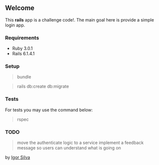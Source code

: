 ## Welcome

This **rails** app is a challenge code!. 
The main goal here is provide a simple login app.

### Requirements 
* Ruby 3.0.1
* Rails 6.1.4.1

### Setup
> bundle

> rails db:create db:migrate

### Tests
For tests you may use the command below:
> rspec

### TODO
> move the authenticate logic to a service
> implement a feedback message so users can understand what is going on


by [Igor Silva](https://github.com/guitoaraujo)